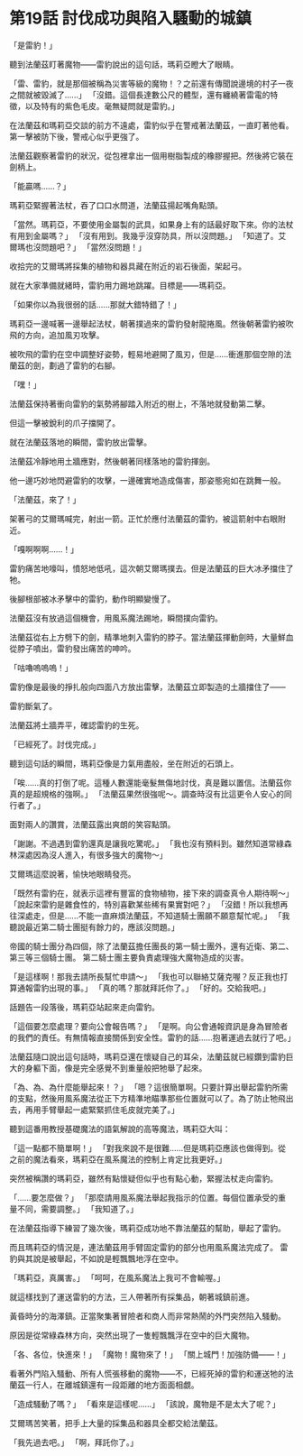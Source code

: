 # 第19話 討伐成功與陷入騷動的城鎮

「是雷豹！」

聽到法蘭茲盯著魔物——雷豹說出的這句話，瑪莉亞瞪大了眼睛。

「雷、雷豹，就是那個被稱為災害等級的魔物！？之前還有傳聞說邊境的村子一夜之間就被毀滅了......」
「沒錯。這個長達數公尺的體型，還有纏繞著雷電的特徵，以及特有的紫色毛皮。毫無疑問就是雷豹。」

在法蘭茲和瑪莉亞交談的前方不遠處，雷豹似乎在警戒著法蘭茲，一直盯著他看。第一擊被防下後，警戒心似乎更強了。

法蘭茲觀察著雷豹的狀況，從包裡拿出一個用樹脂製成的橡膠握把。然後將它裝在劍柄上。

「能贏嗎......？」

瑪莉亞緊握著法杖，吞了口口水問道，法蘭茲揚起嘴角點頭。

「當然。瑪莉亞，不要使用金屬製的武具，如果身上有的話最好取下來。你的法杖有用到金屬嗎？」
「沒有用到。我幾乎沒穿防具，所以沒問題。」
「知道了。艾爾瑪也沒問題吧？」
「當然沒問題！」

收拾完的艾爾瑪將採集的植物和器具藏在附近的岩石後面，架起弓。

就在大家準備就緒時，雷豹用力踢地跳躍。目標是——瑪莉亞。

「如果你以為我很弱的話......那就大錯特錯了！」

瑪莉亞一邊喊著一邊舉起法杖，朝著撲過來的雷豹發射龍捲風。然後朝著雷豹被吹飛的方向，追加風刃攻擊。

被吹飛的雷豹在空中調整好姿勢，輕易地避開了風刃，但是......衝進那個空隙的法蘭茲的劍，劃過了雷豹的右腳。

「嘿！」

法蘭茲保持著衝向雷豹的氣勢將腳踏入附近的樹上，不落地就發動第二擊。

但這一擊被銳利的爪子擋開了。

就在法蘭茲落地的瞬間，雷豹放出雷擊。

法蘭茲冷靜地用土牆應對，然後朝著同樣落地的雷豹揮劍。

他一邊巧妙地閃避雷豹的攻擊，一邊確實地造成傷害，那姿態宛如在跳舞一般。

「法蘭茲，來了！」

架著弓的艾爾瑪喊完，射出一箭。正忙於應付法蘭茲的雷豹，被這箭射中右眼附近。

「嘎啊啊啊......！」

雷豹痛苦地嚎叫，憤怒地低吼，這次朝艾爾瑪撲去。但是法蘭茲的巨大冰矛擋住了牠。

後腳根部被冰矛擊中的雷豹，動作明顯變慢了。

法蘭茲沒有放過這個機會，用風系魔法踢地，瞬間撲向雷豹。

法蘭茲從右上方劈下的劍，精準地刺入雷豹的脖子。當法蘭茲揮動劍時，大量鮮血從脖子噴出，雷豹發出痛苦的呻吟。

「咕嚕嗚嗚嗚！」

雷豹像是最後的掙扎般向四面八方放出雷擊，法蘭茲立即製造的土牆擋住了——

雷豹斷氣了。

法蘭茲將土牆弄平，確認雷豹的生死。

「已經死了。討伐完成。」

聽到這句話的瞬間，瑪莉亞像是力氣用盡般，坐在附近的石頭上。

「唉......真的打倒了呢。這種人數還能毫髮無傷地討伐，真是難以置信。法蘭茲你真的是超規格的強啊。」
「法蘭茲果然很強呢～。調查時沒有比這更令人安心的同行者了。」

面對兩人的讚賞，法蘭茲露出爽朗的笑容點頭。

「謝謝。不過遇到雷豹還真是讓我吃驚呢。」
「我也沒有預料到。雖然知道常綠森林深處因為沒人進入，有很多強大的魔物～」

艾爾瑪這麼說著，愉快地眼睛發亮。

「既然有雷豹在，就表示這裡有豐富的食物植物，接下來的調查真令人期待啊～」
「說起來雷豹是雜食性的，特別喜歡某些稀有果實對吧？」
「沒錯！所以我想再往深處走，但是......不能一直麻煩法蘭茲，不知道騎士團願不願意幫忙呢。」
「我聽說最近第二騎士團挺有餘力的，應該沒問題。」

帝國的騎士團分為四個，除了法蘭茲擔任團長的第一騎士團外，還有近衛、第二、第三等三個騎士團。
第二騎士團主要負責處理強大魔物造成的災害。

「是這樣啊！那我去請所長幫忙申請～」
「我也可以聯絡艾薩克喔？反正我也打算通報雷豹出現的事。」
「真的嗎？那就拜託你了。」
「好的。交給我吧。」

話題告一段落後，瑪莉亞站起來走向雷豹。

「這個要怎麼處理？要向公會報告嗎？」
「是啊。向公會通報資訊是身為冒險者的我們的責任。有無情報直接關係到安全性。雷豹的話......抱著運過去就行了吧。」

法蘭茲隨口說出這句話時，瑪莉亞還在懷疑自己的耳朵，法蘭茲就已經鑽到雷豹巨大的身軀下面，像是完全感覺不到重量般把牠舉了起來。

「為、為、為什麼能舉起來！？」
「嗯？這很簡單啊。只要計算出舉起雷豹所需的支點，然後用風系魔法從正下方精準地瞄準那些位置就可以了。為了防止牠飛出去，再用手臂舉起一處緊緊抓住毛皮就完美了。」

聽到這番用教授基礎魔法的語氣解說的高等魔法，瑪莉亞大叫：

「這一點都不簡單啊！」
「對我來說不是很難......但是瑪莉亞應該也做得到。從之前的魔法看來，瑪莉亞在風系魔法的控制上肯定比我更好。」

突然被稱讚的瑪莉亞，雖然有點懷疑但似乎也有點心動，緊握法杖走向雷豹。

「......要怎麼做？」
「那麼請用風系魔法舉起我指示的位置。每個位置承受的重量不同，需要調整。」
「我知道了。」

在法蘭茲指導下練習了幾次後，瑪莉亞成功地不靠法蘭茲的幫助，舉起了雷豹。

而且瑪莉亞的情況是，連法蘭茲用手臂固定雷豹的部分也用風系魔法完成了。
雷豹與其說是被舉起，不如說是輕飄飄地浮在空中。

「瑪莉亞，真厲害。」
「呵呵，在風系魔法上我可不會輸喔。」

就這樣找到了運送雷豹的方法，三人帶著所有採集品，朝著城鎮前進。

黃昏時分的海澤鎮。正當聚集著冒險者和商人而非常熱鬧的外門突然陷入騷動。

原因是從常綠森林方向，突然出現了一隻輕飄飄浮在空中的巨大魔物。

「各、各位，快進來！」
「魔物！魔物來了！」
「關上城門！加強防備——！」

看著外門陷入騷動、所有人慌張移動的魔物——不，已經死掉的雷豹和運送牠的法蘭茲一行人，在離城鎮還有一段距離的地方面面相覷。

「造成騷動了嗎？」
「看來是這樣呢......」
「該說，魔物是不是太大了呢？」

艾爾瑪苦笑著，把手上大量的採集品和器具全都交給法蘭茲。

「我先過去吧。」
「啊，拜託你了。」
